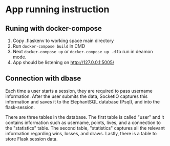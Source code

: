 # App running instruction

## Runing with docker-compose

1.  Copy .flaskenv to working space main directory
2.  Run `docker-compose build` in CMD
3.  Next `docker-compose up` or `docker-compose up -d` to run in deamon mode.
4.  App should be listening on http://127.0.0.1:5005/


## Connection with dbase

Each time a user starts a session, they are required to pass username information. After the user submits the data, SocketIO captures this information and saves it to the ElephantSQL database (Psql), and into the flask-session. 

There are three tables in the database. The first table is called "user" and it contains information such as username, points, lives, and a connection to the "statistics" table. The second table, "statistics" captures all the relevant information regarding wins, losses, and draws. Lastly, there is a table to store Flask session data.

